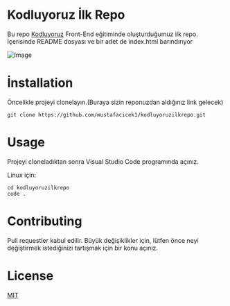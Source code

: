 # Kodluyoruz İlk Repo

Bu repo [Kodluyoruz](http://kodluyoruz.org) Front-End eğitiminde oluşturduğumuz ilk repo. İçerisinde README dosyası ve bir adet de index.html barındırıyor

![Image](https://i.hizliresim.com/56jmswf.PNG)

# İnstallation

Öncelikle projeyi clonelayın.(Buraya sizin reponuzdan aldığınız link gelecek)

```
git clone https://github.com/mustafacicek1/kodluyoruzilkrepo.git
```

# Usage

Projeyi cloneladıktan sonra Visual Studio Code programında açınız.

Linux için:

```
cd kodluyoruzilkrepo
code .
```

# Contributing

Pull requestler kabul edilir. Büyük değişiklikler için, lütfen önce neyi değiştirmek istediğinizi tartışmak için bir konu açınız.

# License

[MIT](https://choosealicense.com/licenses/mit/)